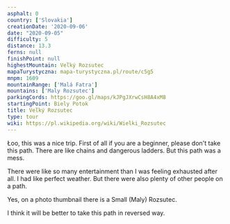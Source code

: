 ```yaml
---
asphalt: 0
country: ['Slovakia']
creationDate: '2020-09-06'
date: "2020-09-05"
difficulty: 5
distance: 13.3
ferns: null
finishPoint: null
highestMountain: Veľký Rozsutec
mapaTurystyczna: mapa-turystyczna.pl/route/c5g5
mnpm: 1609
mountainRange: ['Malá Fatra']
mountains: ['Maly Rozsutec']
parkingCords: https://goo.gl/maps/kJPgJXrwCsH8A4xM8
startingPoint: Biely Potok
title: Veľký Rozsutec
type: tour
wiki: https://pl.wikipedia.org/wiki/Wielki_Rozsutec
---
```


Łoo, this was a nice trip. First of all if you are a beginner, please don't take this path. There are like chains and dangerous ladders. But this path was a mess.

There were like so many entertainment than I was feeling exhausted after all. I had like perfect weather. But there were also plenty of other people on a path.

Yes, on a photo thumbnail there is a Small (Maly) Rozsutec.

I think it will be better to take this path in reversed way.
